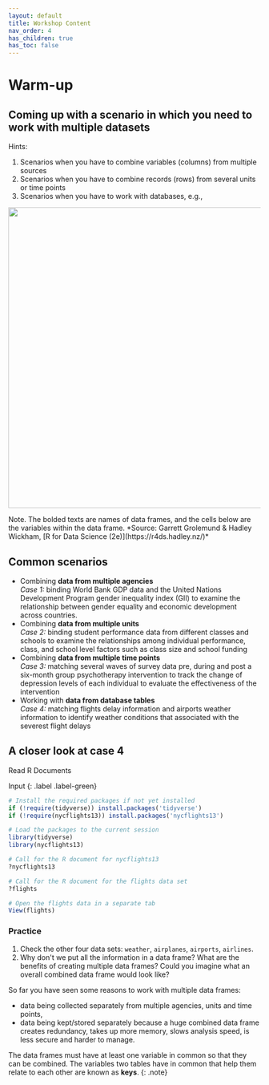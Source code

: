 ```yaml
---
layout: default
title: Workshop Content
nav_order: 4
has_children: true
has_toc: false
---
```


# **Warm-up**

## Coming up with a scenario in which you need to work with multiple datasets
Hints:
1. Scenarios when you have to combine variables (columns) from multiple sources
2. Scenarios when you have to combine records (rows) from several units or time points
3. Scenarios when you have to work with databases, e.g.,
<p align="center">
<img src="https://r4ds.hadley.nz/diagrams/relational.png" width="600" />
</p>
Note. The bolded texts are names of data frames, and the cells below are the variables within the data frame.  
*Source: Garrett Grolemund & Hadley Wickham, [R for Data Science (2e)](https://r4ds.hadley.nz/)*

## Common scenarios
* Combining **data from multiple agencies**  
  *Case 1:* binding World Bank GDP data and the United Nations Development Program gender inequality index (GII) to examine the relationship between gender equality and economic development across countries.   
* Combining **data from multiple units**  
  *Case 2:* binding student performance data from different classes and schools to examine the relationships among individual performance, class, and school level factors such as class size and school funding
* Combining **data from multiple time points**  
  *Case 3:* matching several waves of survey data pre, during and post a six-month group psychotherapy intervention to track the change of depression levels of each individual to evaluate the effectiveness of the intervention  
* Working with **data from database tables**  
  *Case 4:* matching flights delay information and airports weather information to identify weather conditions that associated with the severest flight delays  

## A closer look at case 4

Read R Documents

Input
{: .label .label-green}
```r
# Install the required packages if not yet installed
if (!require(tidyverse)) install.packages('tidyverse')
if (!require(nycflights13)) install.packages('nycflights13')

# Load the packages to the current session
library(tidyverse)
library(nycflights13)

# Call for the R document for nycflights13
?nycflights13

# Call for the R document for the flights data set
?flights

# Open the flights data in a separate tab
View(flights)
```

### Practice
1. Check the other four data sets: `weather`, `airplanes`, `airports`, `airlines`.
2. Why don't we put all the information in a data frame? What are the benefits of creating multiple data frames? Could you imagine what an overall combined data frame would look like?

So far you have seen some reasons to work with multiple data frames:
- data being collected separately from multiple agencies, units and time points,   
- data being kept/stored separately because a huge combined data frame creates redundancy, takes up more memory, slows analysis speed, is less secure and harder to manage.

The data frames must have at least one variable in common so that they can be combined.
The variables two tables have in common that help them relate to each other are known as **keys**.
{: .note}

[^1]: Relational_Database: If this term means nothing to you, you probably don't need to know it. For this workshop, you can think of it as a place where someone has put together multiple data frames that can be related for you. If you are highly interested, you may check the [Wikipedia page](https://en.wikipedia.org/wiki/Relational_database).
